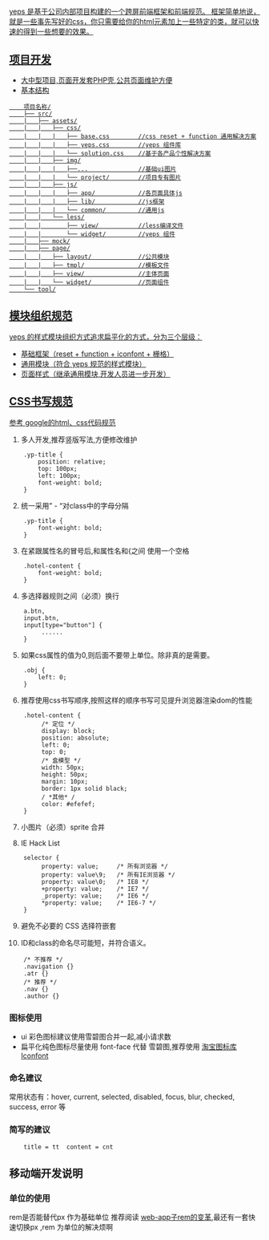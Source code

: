 <h1><a href="#" title="yep-ui 官网"></h1>


yeps 是基于公司内部项目构建的一个跨屏前端框架和前端规范。
框架简单地说，就是一些事先写好的css，你只需要给你的html元素加上一些特定的类，就可以快速的得到一些想要的效果。
## 项目开发
- 大中型项目,页面开发套PHP壳,公共页面维护方便
- 基本结构
```
	项目名称/
	├── src/
	|	├── assets/
	|	|	├── css/
	|	|	|	├── base.css		//css reset + function 通用解决方案
	|	|	|	├── yeps.css		//yeps 组件库
	|	|	|	└── solution.css	//基于各产品个性解决方案
	|	|	├── img/
	|	|	|	├──...				//基础ui图片
	|	|	|	└── project/		//项目专有图片
	|	|	├── js/
	|	|	|	├── app/			//各页面具体js
	|	|	|	├── lib/			//js框架
	|	|	|	└── common/			//通用js
	|	|	└── less/
	|	|		├── view/			//less编译文件
	|	|		└── widget/			//yeps 组件
	|	├── mock/
	|	├── page/
	|	|	├── layout/				//公共模块
	|	|	├── tmpl/				//模板文件
	|	|	├── view/				//主体页面
	|	|	└── widget/				//页面组件
	└── tool/
```
## 模块组织规范

yeps 的样式模块组织方式追求扁平化的方式，分为三个层级：
- 基础框架（reset +  function + iconfont + 栅格）
- 通用模块（符合 yeps 规范的样式模块）
- 页面样式（继承通用模块,开发人员进一步开发）

## CSS书写规范 

参考 [google的html、css代码规范](http://www.cnblogs.com/2050/archive/2012/04/26/2470947.html)

1. 多人开发,推荐竖版写法,方便修改维护
```
	.yp-title {
		position: relative;
		top: 100px;
		left: 100px;
		font-weight: bold;
	}
```

2. 统一采用” - “对class中的字母分隔
```
	.yp-title {
		font-weight: bold;
	}
```
3. 在紧跟属性名的冒号后,和属性名和{之间 使用一个空格
```
	.hotel-content {
    	font-weight: bold;
	}
```
4. 多选择器规则之间（必须）换行
```
	a.btn,
	input.btn,
	input[type="button"] {
	     ......
	}
```
5. 如果css属性的值为0,则后面不要带上单位。除非真的是需要。
```
	.obj {
	    left: 0;    
	}
```
6. 推荐使用css书写顺序,按照这样的顺序书写可见提升浏览器渲染dom的性能
```
	.hotel-content {
	     /* 定位 */
	     display: block;
	     position: absolute;
	     left: 0;
	     top: 0;
	     /* 盒模型 */
	     width: 50px;
	     height: 50px;
	     margin: 10px;
	     border: 1px solid black;
	     / *其他* /
	     color: #efefef;
	}
```
7. 小图片（必须）sprite 合并

8. IE Hack List
```
	selector {
	     property: value;     /* 所有浏览器 */ 
	     property: value\9;   /* 所有IE浏览器 */ 
	     property: value\0;   /* IE8 */
	     +property: value;    /* IE7 */
	     _property: value;    /* IE6 */
	     *property: value;    /* IE6-7 */
	}
```
9. 避免不必要的 CSS 选择符嵌套

10. ID和class的命名尽可能短，并符合语义。
```
	/* 不推荐 */
	.navigation {}
	.atr {}
	/* 推荐 */
	.nav {}
	.author {}
```









### 图标使用
- ui 彩色图标建议使用雪碧图合并一起,减小请求数
- 扁平化纯色图标尽量使用 font-face 代替 雪碧图,推荐使用 [淘宝图标库Iconfont](http://www.iconfont.cn/)

### 命名建议
常用状态有：hover, current, selected, disabled, focus, blur, checked, success, error 等
	
### 简写的建议
```
	title = tt	content = cnt
```
## 移动端开发说明
### 单位的使用
rem是否能替代px 作为基础单位  推荐阅读 [web-app子rem的变革](http://isux.tencent.com/web-app-rem.html),最还有一套快速切换px ,rem 为单位的解决烦啊
